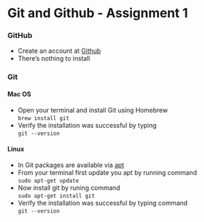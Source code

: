 # Git and Github - Assignment 1

### GitHub
* Create an account at [Github](https://github.com/)
* There’s nothing to install

### Git
#### Mac OS
* Open your terminal and install Git using Homebrew <br />
  `brew install git`
* Verify the installation was successful by typing <br />
  `git --version`
#### Linux
* In Git packages are available via [apt](https://wiki.debian.org/Apt)
* From your terminal first update you apt by running command <br />
  `sudo apt-get update`
* Now install git by runing command <br />
  `sudo apt-get install git`
* Verify the installation was successful by typing command <br />
  `git --version`
